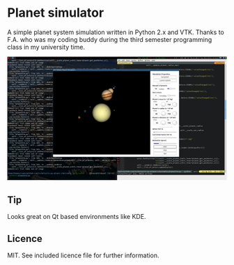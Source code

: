 Planet simulator
================

A simple planet system simulation written in Python 2.x and VTK.
Thanks to F.A. who was my coding buddy during the third semester programming class in my university time.

![Screenshot](https://github.com/tscholze/ts-py-planet-sim/blob/master/doc/v1.png?raw=true "Screenshot")

## Tip

Looks great on Qt based environments like KDE.

## Licence

MIT. See included licence file for further information.
